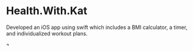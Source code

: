 # Health.With.Kat
Developed an iOS app using swift which includes a BMI calculator, a timer, and individualized workout plans.

<img src="https://user-images.githubusercontent.com/68609600/97114308-2c72f880-16c6-11eb-8c55-6a19d725f4d9.gif" alt="alt text" width="10" height="10">


